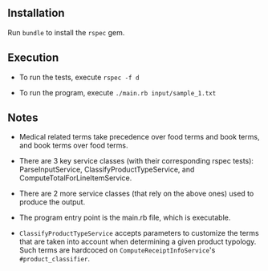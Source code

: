 
## Installation

Run `bundle` to install the `rspec` gem.

## Execution

* To run the tests, execute `rspec -f d`

* To run the program, execute `./main.rb input/sample_1.txt`

## Notes

* Medical related terms take precedence over food terms and book terms, and book terms over food terms.

* There are 3 key service classes (with their corresponding rspec tests): ParseInputService, ClassifyProductTypeService, and ComputeTotalForLineItemService.

* There are 2 more service classes (that rely on the above ones) used to produce the output.

* The program entry point is the main.rb file, which is executable.

* `ClassifyProductTypeService` accepts parameters to customize the terms that are taken into account when determining a given product typology. Such terms are hardcoced on `ComputeReceiptInfoService`'s `#product_classifier`.

